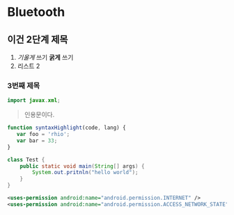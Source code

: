 # Bluetooth

## 이건 2단계 제목

1. *기울게* 쓰기 **굵게** 쓰기
1. 리스트 2

### 3번째 제목

~~~java
import javax.xml;
~~~

> 인용문이다.

~~~javascript
function syntaxHighlight(code, lang) {
   var foo = 'rhio';
   var bar = 33;
}
~~~

~~~java
class Test {
    public static void main(String[] args) {
        System.out.pritnln("hello world");
    }
}
~~~

~~~xml
<uses-permission android:name="android.permission.INTERNET" />
<uses-permission android:name="android.permission.ACCESS_NETWORK_STATE" />
~~~
